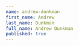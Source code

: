 ```yaml
---
name: andrew-dunkman
first_name: Andrew
last_name: Dunkman
full_name: Andrew Dunkman
published: true
---
```

